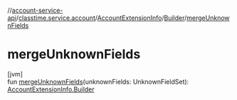 //[account-service-api](../../../../index.md)/[classtime.service.account](../../index.md)/[AccountExtensionInfo](../index.md)/[Builder](index.md)/[mergeUnknownFields](merge-unknown-fields.md)

# mergeUnknownFields

[jvm]\
fun [mergeUnknownFields](merge-unknown-fields.md)(unknownFields: UnknownFieldSet): [AccountExtensionInfo.Builder](index.md)
